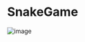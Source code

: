 # SnakeGame

![image](https://user-images.githubusercontent.com/106891021/197486666-9b8553ce-2a59-476a-bbe7-c470b833eb58.png)

